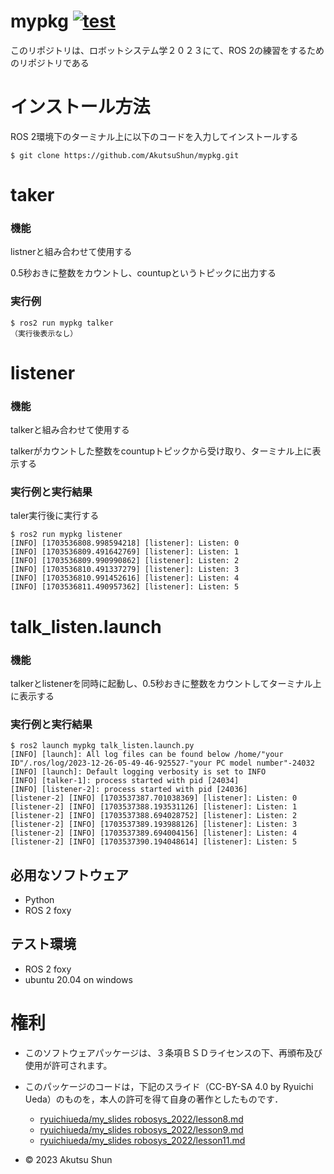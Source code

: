 # mypkg  [![test](https://github.com/AkutsuShun/mypkg/actions/workflows/test.yml/badge.svg)](https://github.com/AkutsuShun/mypkg/actions/workflows/test.yml)

このリポジトリは、ロボットシステム学２０２３にて、ROS 2の練習をするためのリポジトリである

# インストール方法

ROS 2環境下のターミナル上に以下のコードを入力してインストールする
```
$ git clone https://github.com/AkutsuShun/mypkg.git
```

# taker

### 機能
  listnerと組み合わせて使用する

  0.5秒おきに整数をカウントし、countupというトピックに出力する

### 実行例

```
$ ros2 run mypkg talker
（実行後表示なし）
```

# listener

### 機能
  talkerと組み合わせて使用する

  talkerがカウントした整数をcountupトピックから受け取り、ターミナル上に表示する

### 実行例と実行結果
taler実行後に実行する

```
$ ros2 run mypkg listener
[INFO] [1703536808.998594218] [listener]: Listen: 0
[INFO] [1703536809.491642769] [listener]: Listen: 1
[INFO] [1703536809.990990862] [listener]: Listen: 2
[INFO] [1703536810.491337279] [listener]: Listen: 3
[INFO] [1703536810.991452616] [listener]: Listen: 4
[INFO] [1703536811.490957362] [listener]: Listen: 5
```

# talk_listen.launch

### 機能
  talkerとlistenerを同時に起動し、0.5秒おきに整数をカウントしてターミナル上に表示する

### 実行例と実行結果

```
$ ros2 launch mypkg talk_listen.launch.py
[INFO] [launch]: All log files can be found below /home/"your ID"/.ros/log/2023-12-26-05-49-46-925527-"your PC model number"-24032
[INFO] [launch]: Default logging verbosity is set to INFO
[INFO] [talker-1]: process started with pid [24034]
[INFO] [listener-2]: process started with pid [24036]
[listener-2] [INFO] [1703537387.701038369] [listener]: Listen: 0
[listener-2] [INFO] [1703537388.193531126] [listener]: Listen: 1
[listener-2] [INFO] [1703537388.694028752] [listener]: Listen: 2
[listener-2] [INFO] [1703537389.193988126] [listener]: Listen: 3
[listener-2] [INFO] [1703537389.694004156] [listener]: Listen: 4
[listener-2] [INFO] [1703537390.194048614] [listener]: Listen: 5
```

## 必用なソフトウェア
* Python
* ROS 2 foxy

## テスト環境
* ROS 2 foxy
* ubuntu 20.04 on windows

# 権利
* このソフトウェアパッケージは、３条項ＢＳＤライセンスの下、再頒布及び使用が許可されます。
* このパッケージのコードは，下記のスライド（CC-BY-SA 4.0 by Ryuichi Ueda）のものを，本人の許可を得て自身の著作としたものです．
  * [ryuichiueda/my_slides robosys_2022/lesson8.md](https://ryuichiueda.github.io/my_slides/robosys_2022/lesson8.html#/)
  * [ryuichiueda/my_slides robosys_2022/lesson9.md](https://ryuichiueda.github.io/my_slides/robosys_2022/lesson9.html#/)
  * [ryuichiueda/my_slides robosys_2022/lesson11.md](https://ryuichiueda.github.io/my_slides/robosys_2022/lesson11.html#/)

* © 2023 Akutsu Shun


